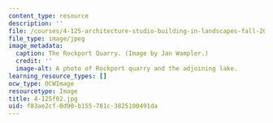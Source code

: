 ```yaml
---
content_type: resource
description: ''
file: /courses/4-125-architecture-studio-building-in-landscapes-fall-2002/f83ae2cf0d90b155781c3825100491da_4-125f02.jpg
file_type: image/jpeg
image_metadata:
  caption: The Rockport Quarry. (Image by Jan Wampler.)
  credit: ''
  image-alt: A photo of Rockport quarry and the adjoining lake.
learning_resource_types: []
ocw_type: OCWImage
resourcetype: Image
title: 4-125f02.jpg
uid: f83ae2cf-0d90-b155-781c-3825100491da
---
```

